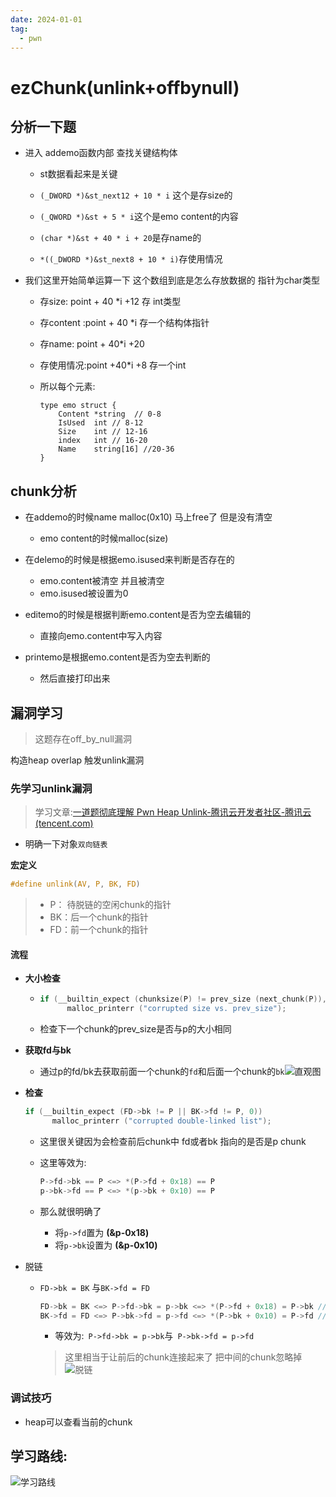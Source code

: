 ```yaml
---
date: 2024-01-01
tag:
  - pwn
---
```


# ezChunk(unlink+offbynull)

## 分析一下题

- 进入 addemo函数内部 查找关键结构体

  - st数据看起来是关键

  - `(_DWORD *)&st_next12 + 10 * i` 这个是存size的
  - `(_QWORD *)&st + 5 * i`这个是emo content的内容
  - `(char *)&st + 40 * i + 20`是存name的
  - `*((_DWORD *)&st_next8 + 10 * i)`存使用情况

- 我们这里开始简单运算一下 这个数组到底是怎么存放数据的 指针为char类型

  - 存size:		point + 40 *i +12 存 int类型
  - 存content :point + 40 *i 存一个结构体指针
  - 存name:    point + 40*i +20
  - 存使用情况:point +40*i +8 存一个int

  - 所以每个元素:

    ```golang
    type emo struct {
       	Content *string  // 0-8
        IsUsed 	int	// 8-12
        Size    int	// 12-16
        index   int // 16-20
        Name 	string[16] //20-36
    }
    ```

## chunk分析

- 在addemo的时候name malloc(0x10) 马上free了 但是没有清空
  - emo content的时候malloc(size)

- 在delemo的时候是根据emo.isused来判断是否存在的
  - emo.content被清空 并且被清空
  - emo.isused被设置为0
- editemo的时候是根据判断emo.content是否为空去编辑的
  - 直接向emo.content中写入内容

- printemo是根据emo.content是否为空去判断的
  - 然后直接打印出来

## 漏洞学习

> 这题存在off_by_null漏洞

构造heap overlap 触发unlink漏洞

### 先学习unlink漏洞

> 学习文章:[一道题彻底理解 Pwn Heap Unlink-腾讯云开发者社区-腾讯云 (tencent.com)](https://cloud.tencent.com/developer/article/1557872)

- 明确一下对象`双向链表`

**宏定义**

```c
#define unlink(AV, P, BK, FD)
```

> - P： 待脱链的空闲chunk的指针
> - BK：后一个chunk的指针
> - FD：前一个chunk的指针

#### 流程

- **大小检查**

  - ```c
    if (__builtin_expect (chunksize(P) != prev_size (next_chunk(P)), 0))   
          malloc_printerr ("corrupted size vs. prev_size");
    ```

  - 检查下一个chunk的prev_size是否与p的大小相同

- **获取fd与bk**

  - 通过p的fd/bk去获取前面一个chunk的`fd`和后面一个chunk的`bk`![直观图](https://awaqwqa.github.io/img/寻找.png)

- **检查**

  ```c
  if (__builtin_expect (FD->bk != P || BK->fd != P, 0))            
        malloc_printerr ("corrupted double-linked list");
  ```

  - 这里很关键因为会检查前后chunk中 fd或者bk 指向的是否是p chunk

  - 这里等效为:

    ```c
    P->fd->bk == P <=> *(P->fd + 0x18) == P 
    p->bk->fd == P <=> *(p->bk + 0x10) == P
    ```

  - 那么就很明确了
    - 将`p->fd`置为 **(&p-0x18)**
    - 将`p->bk`设置为 **(&p-0x10)**

- 脱链

  - `FD->bk = BK` 与`BK->fd = FD`

    ```C
    FD->bk = BK <=> P->fd->bk = p->bk <=> *(P->fd + 0x18) = P->bk //Ⅰ
    BK->fd = FD <=> P->bk->fd = p->fd <=> *(P->bk + 0x10) = P->fd //Ⅱ
    ```

    - 等效为:` P->fd->bk = p->bk`与` P->bk->fd = p->fd`

    > 这里相当于让前后的chunk连接起来了 把中间的chunk忽略掉![脱链](https://awaqwqa.github.io/img/脱链.jpeg)


### 调试技巧

- heap可以查看当前的chunk

  

## 学习路线:

![学习路线](https://awaqwqa.github.io/img/学习路线图.png)

​                                                                                                                                                                                                                                                                                                                                                                                                                                                                                                                                                                                                                                                                                                                                                                                                                                                                                                                                                                                                                                                                                                                                                                                                                                    
